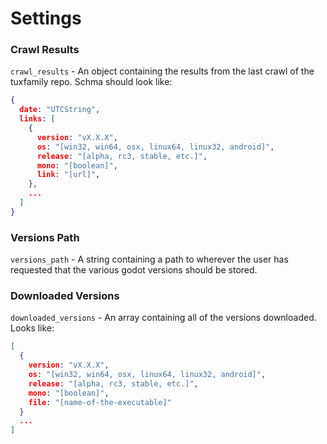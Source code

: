 # Settings

### Crawl Results
`crawl_results` - An object containing the results from the last crawl of the tuxfamily repo. Schma should look like:
```json
{
  date: "UTCString",
  links: [
    {
      version: "vX.X.X",
      os: "[win32, win64, osx, linux64, linux32, android]",
      release: "[alpha, rc3, stable, etc.]",
      mono: "[boolean]",
      link: "[url]",
    },
    ...
  ]
}
```


### Versions Path
`versions_path` - A string containing a path to wherever the user has requested that the various godot versions should be stored.


### Downloaded Versions
`downloaded_versions` - An array containing all of the versions downloaded. Looks like:
```json
[
  {
    version: "vX.X.X",
    os: "[win32, win64, osx, linux64, linux32, android]",
    release: "[alpha, rc3, stable, etc.]",
    mono: "[boolean]",
    file: "[name-of-the-executable]"
  }
  ...
]
```